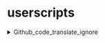 # userscripts

<details>
<summary>Github_code_translate_ignore</summary>

[install](https://github.com/nkmr-jp/userscripts/raw/master/Github_code_translate_ignore.user.js)

</details>
